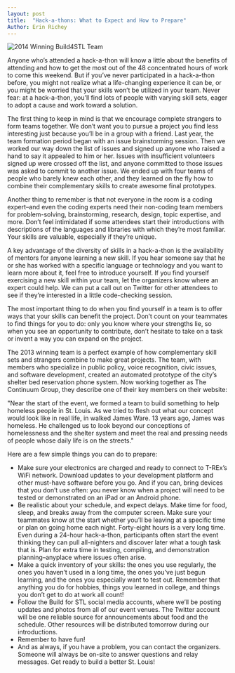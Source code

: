 ```yaml
---
layout: post
title:  "Hack-a-thons: What to Expect and How to Prepare"
Author: Erin Richey
---
```

![2014 Winning Build4STL Team](https://pbs.twimg.com/media/BpEYAWFCUAArcyX.jpg)

Anyone who’s attended a hack-a-thon will know a little about the benefits of attending and how to get the most out of the 48 concentrated hours of work to come this weekend. But if you’ve never participated in a hack-a-thon before, you might not realize what a life-changing experience it can be, or you might be worried that your skills won’t be utilized in your team. Never fear: at a hack-a-thon, you’ll find lots of people with varying skill sets, eager to adopt a cause and work toward a solution.

The first thing to keep in mind is that we encourage complete strangers to form teams together. We don’t want you to pursue a project you find less interesting just because you’ll be in a group with a friend. Last year, the team formation period began with an issue brainstorming session. Then we worked our way down the list of issues and signed up anyone who raised a hand to say it appealed to him or her. Issues with insufficient volunteers signed up were crossed off the list, and anyone committed to those issues was asked to commit to another issue. We ended up with four teams of people who barely knew each other, and they learned on the fly how to combine their complementary skills to create awesome final prototypes.

Another thing to remember is that not everyone in the room is a coding expert–and even the coding experts need their non-coding team members for problem-solving, brainstorming, research, design, topic expertise, and more. Don’t feel intimidated if some attendees start their introductions with descriptions of the languages and libraries with which they’re most familiar. Your skills are valuable, especially if they’re unique.

A key advantage of the diversity of skills in a hack-a-thon is the availability of mentors for anyone learning a new skill. If you hear someone say that he or she has worked with a specific language or technology and you want to learn more about it, feel free to introduce yourself. If you find yourself exercising a new skill within your team, let the organizers know where an expert could help. We can put a call out on Twitter for other attendees to see if they’re interested in a little code-checking session.

The most important thing to do when you find yourself in a team is to offer ways that your skills can benefit the project. Don’t count on your teammates to find things for you to do: only you know where your strengths lie, so when you see an opportunity to contribute, don’t hesitate to take on a task or invent a way you can expand on the project.

The 2013 winning team is a perfect example of how complementary skill sets and strangers combine to make great projects. The team, with members who specialize in public policy, voice recognition, civic issues, and software development, created an automated prototype of the city’s shelter bed reservation phone system. Now working together as The Continuum Group, they describe one of their key members on their website:

"Near the start of the event, we formed a team to build something to help homeless people in St. Louis. As we tried to flesh out what our concept would look like in real life, in walked James Ware. 13 years ago, James was homeless. He challenged us to look beyond our conceptions of homelessness and the shelter system and meet the real and pressing needs of people whose daily life is on the streets."

Here are a few simple things you can do to prepare:

* Make sure your electronics are charged and ready to connect to T-REx’s WiFi network. Download updates to your development platform and other must-have software before you go. And if you can, bring devices that you don’t use often: you never know when a project will need to be tested or demonstrated on an iPad or an Android phone.
* Be realistic about your schedule, and expect delays. Make time for food, sleep, and breaks away from the computer screen. Make sure your teammates know at the start whether you’ll be leaving at a specific time or plan on going home each night. Forty-eight hours is a very long time. Even during a 24-hour hack-a-thon, participants often start the event thinking they can pull all-nighters and discover later what a tough task that is. Plan for extra time in testing, compiling, and demonstration planning–anyplace where issues often arise.
* Make a quick inventory of your skills: the ones you use regularly, the ones you haven’t used in a long time, the ones you’ve just begun learning, and the ones you especially want to test out. Remember that anything you do for hobbies, things you learned in college, and things you don’t get to do at work all count!
* Follow the Build for STL social media accounts, where we’ll be posting updates and photos from all of our event venues. The Twitter account will be one reliable source for announcements about food and the schedule. Other resources will be distributed tomorrow during our introductions.
* Remember to have fun! 
* And as always, if you have a problem, you can contact the organizers. Someone will always be on-site to answer questions and relay messages. Get ready to build a better St. Louis!
